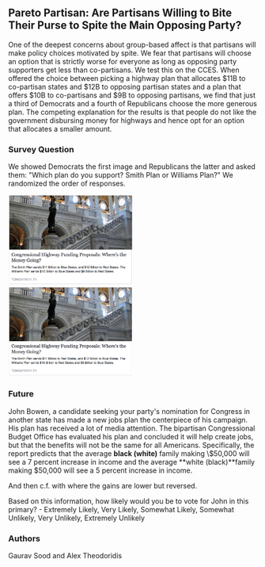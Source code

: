## Pareto Partisan: Are Partisans Willing to Bite Their Purse to Spite the Main Opposing Party?

One of the deepest concerns about group-based affect is that partisans will make policy choices motivated by spite. We fear that partisans will choose an option that is strictly worse for everyone as long as opposing party supporters get less than co-partisans. We test this on the CCES. When offered the choice between picking a highway plan that allocates $11B to co-partisan states and $12B to opposing partisan states and a plan that offers $10B to co-partisans and $9B to opposing partisans, we find that just a third of Democrats and a fourth of Republicans choose the more generous plan. The competing explanation for the results is that people do not like the government disbursing money for highways and hence opt for an option that allocates a smaller amount.

### Survey Question

We showed Democrats the first image and Republicans the latter and asked them: "Which plan do you support? Smith Plan or Williams Plan?" We randomized the order of responses.

<img src = "data/highway_plan/Blue.png" width = 50%>

<img src = "data/highway_plan/Red.png" width = 50%>

### Future

John Bowen, a candidate seeking your party's nomination for Congress in another state has made a new jobs plan the centerpiece of his campaign.  His plan has received a lot of media attention. The bipartisan Congressional Budget Office has evaluated his plan and concluded it will help create jobs, but that the benefits will not be the same for all Americans. Specifically, the report predicts that the average **black (white)** family making \\$50,000 will see a 7 percent increase in income and the average **white (black)**family making $50,000 will see a 5 percent increase in income.

And then c.f. with where the gains are lower but reversed.

Based on this information, how likely would you be to vote for John in this primary? - Extremely Likely,
Very Likely, Somewhat Likely, Somewhat Unlikely, Very Unlikely, Extremely Unlikely

### Authors

Gaurav Sood and Alex Theodoridis
